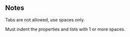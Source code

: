 Notes
------------------

Tabs are not allowed, use spaces only.

Must indent the properties and lists with 1 or more spaces.


